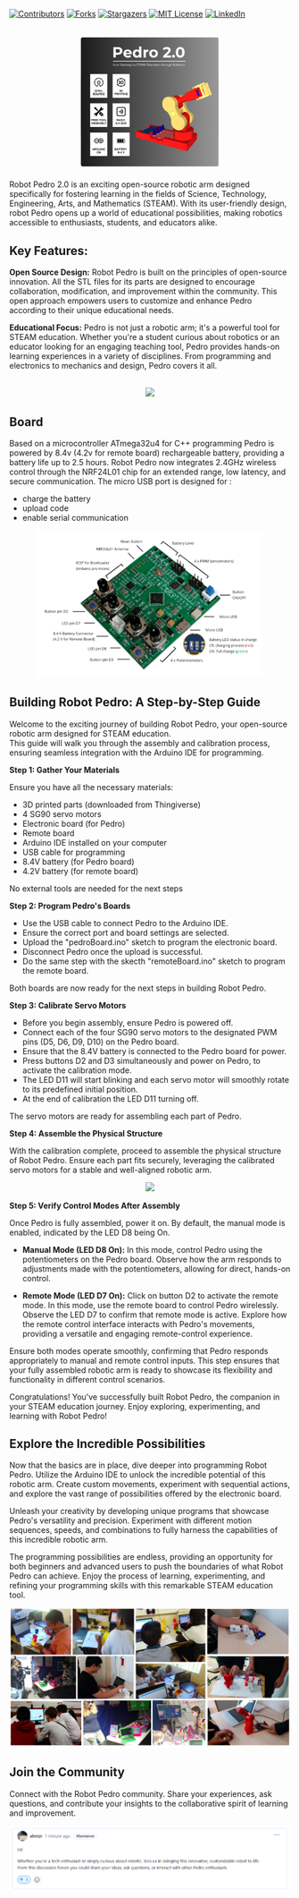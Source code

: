 [![Contributors][contributors-shield]][contributors-url]
[![Forks][forks-shield]][forks-url]
[![Stargazers][stars-shield]][stars-url]
[![MIT License][license-shield]][license-url]
[![LinkedIn][linkedin-shield]][linkedin-url]

[linkedin-shield]: https://img.shields.io/badge/-LinkedIn-black.svg?style=for-the-badge&logo=linkedin&colorB=555
[linkedin-url]: https://linkedin.com/in/almoutazar-saandi

[contributors-shield]: https://img.shields.io/github/contributors/almtzr/Pedro.svg?style=for-the-badge
[contributors-url]: https://github.com/almtzr/Pedro/graphs/contributors

[forks-shield]: https://img.shields.io/github/forks/almtzr/Pedro.svg?style=for-the-badge
[forks-url]: https://github.com/almtzr/Pedro/network/members

[stars-shield]: https://img.shields.io/github/stars/almtzr/Pedro.svg?style=for-the-badge
[stars-url]: https://github.com/almtzr/Pedro/stargazers

[license-shield]: https://img.shields.io/github/license/almtzr/Pedro.svg?style=for-the-badge
[license-url]: https://github.com/almtzr/Pedro/blob/main/LICENSE

<br>

<div align="center">
    <img src="img/pedro_2.0.png" width="50%">
</div>
<br>
Robot Pedro 2.0 is an exciting open-source robotic arm designed specifically for fostering learning in the fields of Science, Technology, Engineering, Arts, and Mathematics (STEAM). 
With its user-friendly design, robot Pedro opens up a world of educational possibilities, making robotics accessible to enthusiasts, students, and educators alike.

## Key Features:

**Open Source Design:** Robot Pedro is built on the principles of open-source innovation. All the STL files for its parts are designed to encourage collaboration, modification, and improvement within the community. This open approach empowers users to customize and enhance Pedro according to their unique educational needs.

**Educational Focus:** Pedro is not just a robotic arm; it's a powerful tool for STEAM education. Whether you're a student curious about robotics or an educator looking for an engaging teaching tool, Pedro provides hands-on learning experiences in a variety of disciplines. From programming and electronics to mechanics and design, Pedro covers it all.

<br>
<div align="center">
    <img src="img/pedroParts.png" width="50%">
</div>

## Board

Based on a microcontroller ATmega32u4 for C++ programming Pedro is powered by 8.4v (4.2v for remote board) rechargeable battery, providing a battery life up to 2.5 hours. 
Robot Pedro now integrates 2.4GHz wireless control through the NRF24L01 chip for an extended range, low latency, and secure communication. 
The micro USB port is designed for :

- charge the battery
- upload code
- enable serial communication

<div align="center">
    <img src="img/board.png" width="80%">
</div>

## Building Robot Pedro: A Step-by-Step Guide

Welcome to the exciting journey of building Robot Pedro, your open-source robotic arm designed for STEAM education. <br>
This guide will walk you through the assembly and calibration process, ensuring seamless integration with the Arduino IDE for programming.

**Step 1: Gather Your Materials**

Ensure you have all the necessary materials:

- 3D printed parts (downloaded from Thingiverse)
- 4 SG90 servo motors
- Electronic board (for Pedro)
- Remote board
- Arduino IDE installed on your computer
- USB cable for programming
- 8.4V battery (for Pedro board)
- 4.2V battery (for remote board)

No external tools are needed for the next steps

**Step 2: Program Pedro's Boards**

- Use the USB cable to connect Pedro to the Arduino IDE. 
- Ensure the correct port and board settings are selected.
- Upload the "pedroBoard.ino" sketch to program the electronic board.
- Disconnect Pedro once the upload is successful.
- Do the same step with the skecth "remoteBoard.ino" sketch to program the remote board.
  
Both boards are now ready for the next steps in building Robot Pedro.

**Step 3: Calibrate Servo Motors**

- Before you begin assembly, ensure Pedro is powered off. 
- Connect each of the four SG90 servo motors to the designated PWM pins (D5, D6, D9, D10) on the Pedro board.
- Ensure that the 8.4V battery is connected to the Pedro board for power.
- Press buttons D2 and D3 simultaneously and power on Pedro, to activate the calibration mode.
- The LED D11 will start blinking and each servo motor will smoothly rotate to its predefined initial position.
- At the end of calibration the LED D11 turning off.

The servo motors are ready for assembling each part of Pedro.

**Step 4: Assemble the Physical Structure**

With the calibration complete, proceed to assemble the physical structure of Robot Pedro. 
Ensure each part fits securely, leveraging the calibrated servo motors for a stable and well-aligned robotic arm.

<div align="center">
    <img src="img/build.gif" width="60%">
</div>

**Step 5: Verify Control Modes After Assembly**

Once Pedro is fully assembled, power it on. By default, the manual mode is enabled, indicated by the LED D8 being On.

- **Manual Mode (LED D8 On):**
In this mode, control Pedro using the potentiometers on the Pedro board. Observe how the arm responds to adjustments made with the potentiometers, allowing for direct, hands-on control.

- **Remote Mode (LED D7 On):**
Click on button D2 to activate the remote mode. In this mode, use the remote board to control Pedro wirelessly. Observe the LED D7 to confirm that remote mode is active. Explore how the remote control interface interacts with Pedro's movements, providing a versatile and engaging remote-control experience.

Ensure both modes operate smoothly, confirming that Pedro responds appropriately to manual and remote control inputs. This step ensures that your fully assembled robotic arm is ready to showcase its flexibility and functionality in different control scenarios.

Congratulations! You've successfully built Robot Pedro, the companion in your STEAM education journey. Enjoy exploring, experimenting, and learning with Robot Pedro!

## Explore the Incredible Possibilities

Now that the basics are in place, dive deeper into programming Robot Pedro. Utilize the Arduino IDE to unlock the incredible potential of this robotic arm. Create custom movements, experiment with sequential actions, and explore the vast range of possibilities offered by the electronic board.

Unleash your creativity by developing unique programs that showcase Pedro's versatility and precision. Experiment with different motion sequences, speeds, and combinations to fully harness the capabilities of this incredible robotic arm.

The programming possibilities are endless, providing an opportunity for both beginners and advanced users to push the boundaries of what Robot Pedro can achieve. Enjoy the process of learning, experimenting, and refining your programming skills with this remarkable STEAM education tool.

<div align="center">
    <img src="img/overview.png" width="100%">
</div>

## Join the Community

Connect with the Robot Pedro community. Share your experiences, ask questions, and contribute your insights to the collaborative spirit of learning and improvement.

[![Discussion](img/community.png)](https://github.com/almtzr/Pedro/discussions/1#discussion-6043967)


